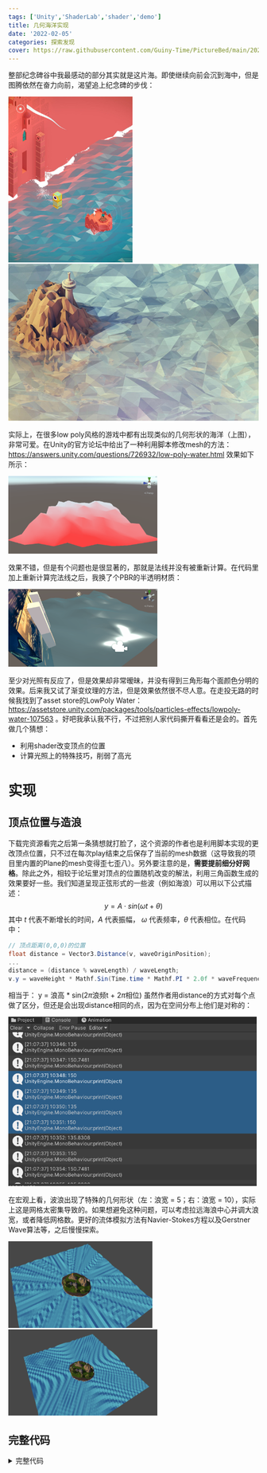 ```yaml
---
tags: ['Unity','ShaderLab','shader','demo']
title: 几何海洋实现
date: '2022-02-05'
categories: 探索发现
cover: https://raw.githubusercontent.com/Guiny-Time/PictureBed/main/20220207012357.png
---
```


整部纪念碑谷中我最感动的部分其实就是这片海。即使继续向前会沉到海中，但是图腾依然在奋力向前，渴望追上纪念碑的步伐：

<img src="https://raw.githubusercontent.com/Guiny-Time/PictureBed/main/20220206022928.png" width=250 style="display:inline"/><img src="https://raw.githubusercontent.com/Guiny-Time/PictureBed/main/20220206023646.png" width=530 style="display:inline"/>

实际上，在很多low poly风格的游戏中都有出现类似的几何形状的海洋（上图），非常可爱。在Unity的官方论坛中给出了一种利用脚本修改mesh的方法：https://answers.unity.com/questions/726932/low-poly-water.html  效果如下所示：

<img src="https://raw.githubusercontent.com/Guiny-Time/PictureBed/main/%E5%87%A0%E4%BD%95%E6%B5%B7%E6%B4%8B1.gif" width=300/>

效果不错，但是有个问题也是很显著的，那就是法线并没有被重新计算。在代码里加上重新计算完法线之后，我换了个PBR的半透明材质：

<img src="https://raw.githubusercontent.com/Guiny-Time/PictureBed/main/%E5%87%A0%E4%BD%95%E6%B5%B7%E6%B4%8B2.gif" width=300/>

至少对光照有反应了，但是效果却非常暧昧，并没有得到三角形每个面颜色分明的效果。后来我又试了渐变纹理的方法，但是效果依然很不尽人意。在走投无路的时候我找到了asset store的LowPoly Water：https://assetstore.unity.com/packages/tools/particles-effects/lowpoly-water-107563 。好吧我承认我不行，不过把别人家代码撕开看看还是会的。首先做几个猜想：
- 利用shader改变顶点的位置
- 计算光照上的特殊技巧，削弱了高光

# 实现
## 顶点位置与造浪
下载完资源看完之后第一条猜想就打脸了，这个资源的作者也是利用脚本实现的更改顶点位置，只不过在每次play结束之后保存了当前的mesh数据（这导致我的项目里内置的Plane的mesh变得歪七歪八）。另外要注意的是，**需要提前细分好网格**。除此之外，相较于论坛里对顶点的位置随机改变的解法，利用三角函数生成的效果要好一些。我们知道呈现正弦形式的一些波（例如海浪）可以用以下公式描述：
$$y = A \cdot sin(\omega t + \theta)$$
其中 $t$ 代表不断增长的时间，$A$ 代表振幅， $\omega$ 代表频率，$\theta$ 代表相位。在代码中：
```C#
// 顶点距离(0,0,0)的位置
float distance = Vector3.Distance(v, waveOriginPosition);
...
distance = (distance % waveLength) / waveLength;
v.y = waveHeight * Mathf.Sin(Time.time * Mathf.PI * 2.0f * waveFrequency + (Mathf.PI * 2.0f * distance))
```
相当于：
y = 浪高 * sin(2$\pi$浪频t + 2$\pi$相位)
虽然作者用distance的方式对每个点做了区分，但还是会出现distance相同的点，因为在空间分布上他们是对称的：

<img src="https://raw.githubusercontent.com/Guiny-Time/PictureBed/main/20220208211032.png" width=500/>

在宏观上看，波浪出现了特殊的几何形状（左：浪宽 = 5；右：浪宽 = 10），实际上这是网格太密集导致的。如果想避免这种问题，可以考虑拉远海浪中心并调大浪宽，或者降低网格数。更好的流体模拟方法有Navier-Stokes方程以及Gerstner Wave算法等，之后慢慢探索。

<img src="https://raw.githubusercontent.com/Guiny-Time/PictureBed/main/20220208211400.png" width=290 style="display:inline"/><img src="https://raw.githubusercontent.com/Guiny-Time/PictureBed/main/20220208211555.png" width=300 style="display:inline"/>

## 完整代码

<details>
  <summary>完整代码</summary>
  <markdown>
  ```C#
using UnityEngine;

namespace LowPolyWater
{
    public class LowPolyWater : MonoBehaviour
    {
        public float waveHeight = 0.5f;     // 浪高
        public float waveFrequency = 0.5f;  // 频率（浪的速度）
        public float waveLength = 0.75f;    // 浪宽

        //Position where the waves originate from
        public Vector3 waveOriginPosition = new Vector3(0.0f, 0.0f, 0.0f);

        MeshFilter meshFilter;
        Mesh mesh;
        // 所有顶点，接下来就是在这上面做文章
        Vector3[] vertices;

        private void Awake()
        {
            meshFilter = GetComponent<MeshFilter>();
        }

        void Start()
        {
            CreateMeshLowPoly(meshFilter);
        }

        // 重新排列网格顶点以创建lowpoly效果
        void CreateMeshLowPoly(MeshFilter mf)
        {
            mesh = mf.sharedMesh;

            // 获取当前（开始时）的顶点
            Vector3[] originalVertices = mesh.vertices;

            // 获取三角形列表
            int[] triangles = mesh.triangles;

            // 分配顶点来创建网格外的三角形
            Vector3[] vertices = new Vector3[triangles.Length];
            for (int i = 0; i < triangles.Length; i++)
            {
                vertices[i] = originalVertices[triangles[i]];
                triangles[i] = i;
            }

            // 更新顶点并重新计算边界和法线
            mesh.vertices = vertices;
            mesh.SetTriangles(triangles, 0);
            mesh.RecalculateBounds();
            mesh.RecalculateNormals();
            this.vertices = mesh.vertices;
        }
        
        void Update()
        {
            GenerateWaves();
        }

        // 根据用户设定的系数产生对应的浪
        void GenerateWaves()
        {
            // 遍历每个顶点
            for (int i = 0; i < vertices.Length; i++)
            {
                Vector3 v = vertices[i];

                // Initially set the wave height to 0
                v.y = 0.0f;

                //Get the distance between wave origin position and the current vertex
                float distance = Vector3.Distance(v, waveOriginPosition);
                distance = (distance % waveLength) / waveLength;

                // 用三角函数来模拟的波浪，效果比随机生成的更好
                v.y = waveHeight * Mathf.Sin(Time.time * Mathf.PI * 2.0f * waveFrequency
                + (Mathf.PI * 2.0f * distance));
                
                // 更新顶点位置
                vertices[i] = v;
            }

            // 更新网格信息
            mesh.vertices = vertices;
            mesh.RecalculateNormals();
            // 优化网格以便频繁更新
            mesh.MarkDynamic();
            // 将新的网格写入内存
            meshFilter.mesh = mesh;
        }
    }
```
  </markdown>
</details>

